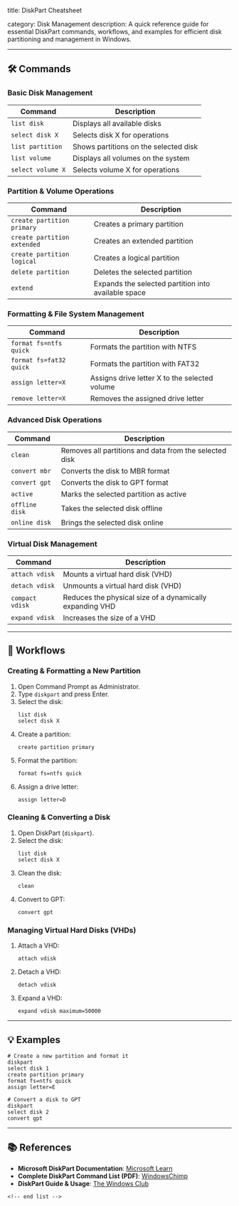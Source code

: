 title: DiskPart Cheatsheet

category: Disk Management
description: A quick reference guide for essential DiskPart commands, workflows, and examples for efficient disk partitioning and management in Windows.

---

## 🛠️ Commands

### **Basic Disk Management**

| Command             | Description                           |
| ------------------- | ------------------------------------- |
| `list disk`       | Displays all available disks          |
| `select disk X`   | Selects disk X for operations         |
| `list partition`  | Shows partitions on the selected disk |
| `list volume`     | Displays all volumes on the system    |
| `select volume X` | Selects volume X for operations       |

### **Partition & Volume Operations**

| Command                       | Description                                         |
| ----------------------------- | --------------------------------------------------- |
| `create partition primary`  | Creates a primary partition                         |
| `create partition extended` | Creates an extended partition                       |
| `create partition logical`  | Creates a logical partition                         |
| `delete partition`          | Deletes the selected partition                      |
| `extend`                    | Expands the selected partition into available space |

### **Formatting & File System Management**

| Command                   | Description                                   |
| ------------------------- | --------------------------------------------- |
| `format fs=ntfs quick`  | Formats the partition with NTFS               |
| `format fs=fat32 quick` | Formats the partition with FAT32              |
| `assign letter=X`       | Assigns drive letter X to the selected volume |
| `remove letter=X`       | Removes the assigned drive letter             |

### **Advanced Disk Operations**

| Command          | Description                                            |
| ---------------- | ------------------------------------------------------ |
| `clean`        | Removes all partitions and data from the selected disk |
| `convert mbr`  | Converts the disk to MBR format                        |
| `convert gpt`  | Converts the disk to GPT format                        |
| `active`       | Marks the selected partition as active                 |
| `offline disk` | Takes the selected disk offline                        |
| `online disk`  | Brings the selected disk online                        |

### **Virtual Disk Management**

| Command           | Description                                              |
| ----------------- | -------------------------------------------------------- |
| `attach vdisk`  | Mounts a virtual hard disk (VHD)                         |
| `detach vdisk`  | Unmounts a virtual hard disk (VHD)                       |
| `compact vdisk` | Reduces the physical size of a dynamically expanding VHD |
| `expand vdisk`  | Increases the size of a VHD                              |

---

## 🔄 Workflows

### **Creating & Formatting a New Partition**

1. Open Command Prompt as Administrator.
2. Type `diskpart` and press Enter.
3. Select the disk:
   ```shell
   list disk
   select disk X
   ```
4. Create a partition:
   ```shell
   create partition primary
   ```
5. Format the partition:
   ```shell
   format fs=ntfs quick
   ```
6. Assign a drive letter:
   ```shell
   assign letter=D
   ```

### **Cleaning & Converting a Disk**

1. Open DiskPart (`diskpart`).
2. Select the disk:
   ```shell
   list disk
   select disk X
   ```
3. Clean the disk:
   ```shell
   clean
   ```
4. Convert to GPT:
   ```shell
   convert gpt
   ```

### **Managing Virtual Hard Disks (VHDs)**

1. Attach a VHD:
   ```shell
   attach vdisk
   ```
2. Detach a VHD:
   ```shell
   detach vdisk
   ```
3. Expand a VHD:
   ```shell
   expand vdisk maximum=50000
   ```

---

## 💡 Examples

```shell
# Create a new partition and format it
diskpart
select disk 1
create partition primary
format fs=ntfs quick
assign letter=E

# Convert a disk to GPT
diskpart
select disk 2
convert gpt
```

---

## 📚 References

- **Microsoft DiskPart Documentation**: [Microsoft Learn](https://learn.microsoft.com/en-us/windows-server/administration/windows-commands/diskpart)
- **Complete DiskPart Command List (PDF)**: [WindowsChimp](https://www.windowschimp.com/wp-content/uploads/2021/06/Diskpart-Commands-Full-List.pdf)
- **DiskPart Guide & Usage**: [The Windows Club](https://www.thewindowsclub.com/list-of-diskpart-commands-windows)

```
<!-- end list -->
```
